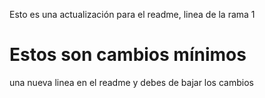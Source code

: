 Esto es una actualización para el readme, linea de la rama 1

# Estos son cambios mínimos

una nueva linea en el readme y debes de bajar los cambios 

